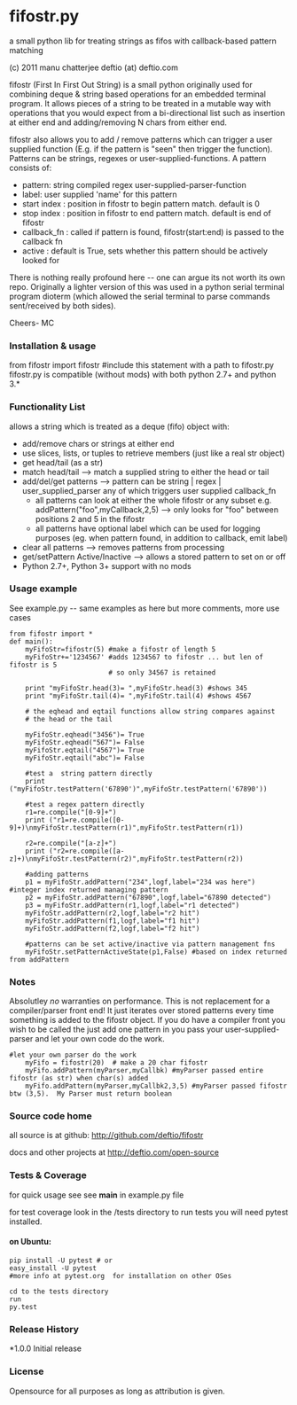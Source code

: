 # fifostr.py

a small python lib for treating strings as fifos with callback-based pattern matching

(c) 2011 manu chatterjee    deftio (at) deftio.com


fifostr (First In First Out String) is a small python originally used for combining  deque & string based operations for an embedded terminal program.  It allows pieces of a string to be treated in a mutable way with operations that you would expect from a bi-directional list such as insertion at either end and adding/removing N chars from either end.

fifostr also allows you to add / remove patterns which can trigger a user supplied function (E.g. if the pattern is "seen" then trigger the function).  Patterns can be strings, regexes or user-supplied-functions. A pattern consists of:
  * pattern: string <or> compiled regex <or> user-supplied-parser-function
  * label: user supplied 'name' for this pattern
  * start index : position in fifostr to begin pattern match.  default is 0
  * stop index : position in fifostr to end pattern match.  default is end of fifostr
  * callback_fn : called if pattern is found, fifostr(start:end) is passed to the callback fn
  * active : default is True, sets whether this pattern should be actively looked for

There is nothing really profound here -- one can argue its not worth its own repo. Originally a lighter version of this was used in a python serial terminal program dioterm (which allowed the serial terminal to parse commands sent/received by both sides).  

Cheers-
MC

### Installation & usage
from fifostr import fifostr  #include this statement with a path to fifostr.py
fifostr.py is compatible (without mods) with both python 2.7+ and python 3.* 

### Functionality List
allows a string which is treated as a deque (fifo) object with:
  * add/remove chars or strings at either end 
  * use slices, lists, or tuples to retrieve members (just like a real str object) 
  * get head/tail (as a str)
  * match head/tail  --> match a supplied string to either the head or tail
  * add/del/get patterns  --> pattern can be string | regex | user_supplied_parser any of which triggers user supplied callback_fn
    * all patterns can look at either the whole fifostr or any subset e.g. addPattern("foo",myCallback,2,5) --> only looks for "foo" between positions 2 and 5 in the fifostr
    * all patterns have optional label which can be used for logging purposes (eg. when pattern found, in addition to callback, emit label)
  * clear all patterns --> removes patterns from processing
  * get/setPattern Active/Inactive  --> allows a stored pattern to set on or off
  * Python 2.7+, Python 3+ support with no mods

### Usage example 

See example.py -- same examples as here but more comments, more use cases
```
from fifostr import *
def main():
    myFifoStr=fifostr(5) #make a fifostr of length 5
    myFifoStr+='1234567' #adds 1234567 to fifostr ... but len of fifostr is 5
                         # so only 34567 is retained
   
    print "myFifoStr.head(3)= ",myFifoStr.head(3) #shows 345
    print "myFifoStr.tail(4)= ",myFifoStr.tail(4) #shows 4567

    # the eqhead and eqtail functions allow string compares against
    # the head or the tail

    myFifoStr.eqhead("3456")= True
    myFifoStr.eqhead("567")= False
    myFifoStr.eqtail("4567")= True
    myFifoStr.eqtail("abc")= False

    #test a  string pattern directly
    print ("myFifoStr.testPattern('67890')",myFifoStr.testPattern('67890'))
    
    #test a regex pattern directly
    r1=re.compile("[0-9]+")
    print ("r1=re.compile([0-9]+)\nmyFifoStr.testPattern(r1)",myFifoStr.testPattern(r1))

    r2=re.compile("[a-z]+")
    print ("r2=re.compile([a-z]+)\nmyFifoStr.testPattern(r2)",myFifoStr.testPattern(r2))

    #adding patterns
    p1 = myFifoStr.addPattern("234",logf,label="234 was here") #integer index returned managing pattern 
    p2 = myFifoStr.addPattern("67890",logf,label="67890 detected")
    p3 = myFifoStr.addPattern(r1,logf,label="r1 detected")
    myFifoStr.addPattern(r2,logf,label="r2 hit")
    myFifoStr.addPattern(f1,logf,label="f1 hit")   
    myFifoStr.addPattern(f2,logf,label="f2 hit")    

    #patterns can be set active/inactive via pattern management fns 
    myFifoStr.setPatternActiveState(p1,False) #based on index returned from addPattern
```

### Notes
Absolutley *no* warranties on performance.  This is not replacement for a compiler/parser front end!  It just iterates over stored patterns every time something is added to the 
fifostr object.  If you do have a compiler front you wish to be called the just add one pattern in you pass your user-supplied-parser and let your own code do the work.

```
#let your own parser do the work
    myFifo = fifostr(20)  # make a 20 char fifostr
    myFifo.addPattern(myParser,myCallbk) #myParser passed entire fifostr (as str) when char(s) added
    myFifo.addPattern(myParser,myCallbk2,3,5) #myParser passed fifostr btw (3,5).  My Parser must return boolean

```

### Source code home
all source is at github:
http://github.com/deftio/fifostr

docs and other projects at 
http://deftio.com/open-source

### Tests & Coverage
for quick usage see
see __main__ in example.py file

for test coverage look in the /tests directory
to run tests you will need pytest installed.
#### on Ubuntu:
    pip install -U pytest # or
    easy_install -U pytest
    #more info at pytest.org  for installation on other OSes

    cd to the tests directory
    run
    py.test

### Release History
*1.0.0 Initial release

### License
Opensource for all purposes as long as attribution is given. 







